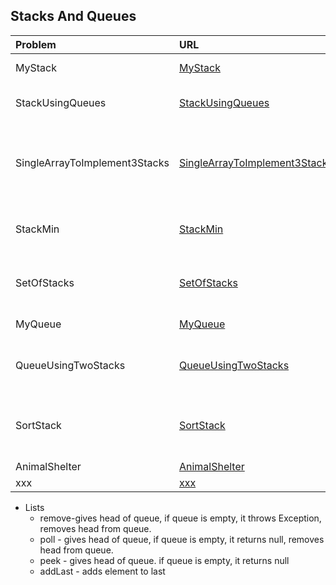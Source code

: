 ## Stacks And Queues

| Problem  | URL| Description|
| :------------ |:---------------| :-----|
| MyStack | [MyStack](../src/main/java/stacksAndQueues/MyStack.java) | Implement a stack |
| StackUsingQueues | [StackUsingQueues](../src/main/java/stacksAndQueues/xxx.java) | Implement Stack using queues |
| SingleArrayToImplement3Stacks | [SingleArrayToImplement3Stacks](../src/main/java/stacksAndQueues/SingleArrayToImplement3Stacks.java) | Use a single array to implement three stacks |
| StackMin | [StackMin](../src/main/java/stacksAndQueues/StackMin.java) | Modify stack to also return min |
| SetOfStacks | [SetOfStacks](../src/main/java/stacksAndQueues/SetOfStacks.java) | Create set of stacks (hint: use array list) |
| MyQueue | [MyQueue](../src/main/java/stacksAndQueues/MyQueue.java) | Implement a Queue |
| QueueUsingTwoStacks | [QueueUsingTwoStacks](../src/main/java/stacksAndQueues/QueueUsingTwoStacks.java) | Implement a queue using two stacks |
| SortStack | [SortStack](../src/main/java/stacksAndQueues/SortStack.java) | Sort a stack to have smallest element on top |
| AnimalShelter | [AnimalShelter](../src/main/java/stacksAndQueues/AnimalShelter.java) | Desc |
| xxx | [xxx](../src/main/java/stacksAndQueues/xxx.java) | Desc |

* Lists
    * remove-gives head of queue, if queue is empty, it throws Exception, removes head from queue.
    * poll - gives head of queue, if queue is empty, it returns null, removes head from queue.
    * peek - gives head of queue. if queue is empty, it returns null
    * addLast  - adds element to last 
    